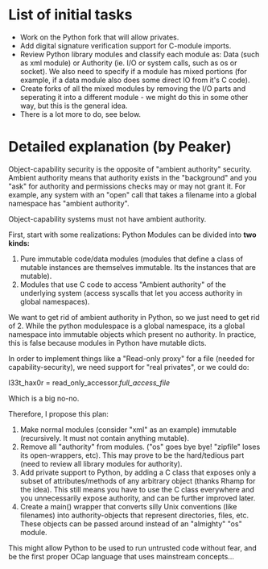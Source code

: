 # List of initial tasks #
  * Work on the Python fork that will allow privates.
  * Add digital signature verification support for C-module imports.
  * Review Python library modules and classify each module as: Data (such as xml module) or Authority (ie. I/O or system calls, such as os or socket). We also need to specify if a module has mixed portions (for example, if a data module also does some direct IO from it's C code).
  * Create forks of all the mixed modules by removing the I/O parts and seperating it into a different module - we might do this in some other way, but this is the general idea.
  * There is a lot more to do, see below.

# Detailed explanation (by Peaker) #

Object-capability security is the opposite of "ambient authority" security. Ambient authority means that authority exists in the "background" and you "ask" for authority and permissions checks may or may not grant it. For example, any system with an "open" call that takes a filename into a global namespace has "ambient authority".

Object-capability systems must not have ambient authority.

First, start with some realizations:
Python Modules can be divided into **two kinds:**

  1. Pure immutable code/data modules (modules that define a class of mutable instances are themselves immutable. Its the instances that are mutable).
  1. Modules that use C code to access "Ambient authority" of the underlying system (access syscalls that let you access authority in global namespaces).

We want to get rid of ambient authority in Python, so we just need to
get rid of 2.
While the python modulespace is a global namespace, its a global
namespace into immutable objects which present no authority. In
practice, this is false because modules in Python have mutable dicts.

In order to implement things like a "Read-only proxy" for a file
(needed for capability-security), we need support for "real privates",
or we could do:

l33t\_hax0r = read\_only\_accessor._full\_access\_file_

Which is a big no-no.

Therefore, I propose this plan:
  1. Make normal modules (consider "xml" as an example) immutable (recursively. It must not contain anything mutable).
  1. Remove all "authority" from modules. ("os" goes bye bye! "zipfile" loses its open-wrappers, etc). This may prove to be the hard/tedious part (need to review all library modules for authority).
  1. Add private support to Python, by adding a C class that exposes only a subset of attributes/methods of any arbitrary object (thanks Rhamp for the idea).  This still means you have to use the C class everywhere and you unnecessarily expose authority, and can be further improved later.
  1. Create a main() wrapper that converts silly Unix conventions (like filenames) into authority-objects that represent directories, files, etc.  These objects can be passed around instead of an "almighty" "os" module.

This might allow Python to be used to run untrusted code without fear,
and be the first proper OCap language that uses mainstream concepts...